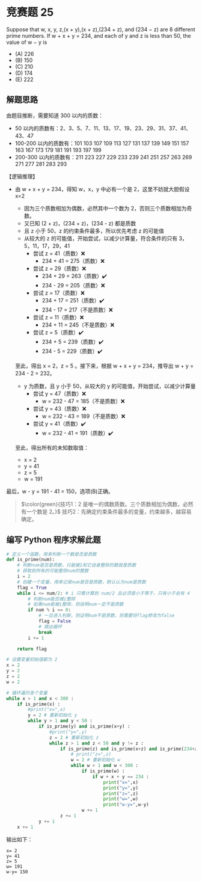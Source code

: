 # 竞赛题 25
Suppose that w, x, y, z,(x + y),(x + z),(234 + z), and (234 − z) are 8 different prime numbers. If w + x + y = 234, and each of y and z is less than 50, the value of w − y is
- (A) 226
- (B) 150
- (C) 210
- (D) 174
- (E) 222

## 解题思路
由题目推断，需要知道 300 以内的质数：
- 50 以内的质数有：2、3、5、7、11、13、17、19、23、29、31、37、41、43、47
- 100-200 以内的质数有：101 103 107 109 113 127 131 137 139 149 151 157 163 167 173 179 181 191 193 197 199
- 200-300 以内的质数有：211 223 227 229 233 239 241 251 257 263 269 271 277 281 283 293

【逻辑推理】
- 由 w + x + y = 234，得知 w，x，y 中必有一个是 2，这里不妨就大胆假设 x=2
  - 因为三个质数相加为偶数，必然其中一个数为 2，否则三个质数相加为奇数。
  - 又已知 (2 + z)，(234 + z)，(234 - z) 都是质数
  - 且 z 小于 50，z 的约束条件最多，所以优先考虑 z 的可能值
  - 从较大的 z 的可能值，开始尝试，以减少计算量，符合条件的只有 3，5，11，17，29，41
    - 尝试 z = 41（质数）❌
      - 234 + 41 = 275（质数）❌   
    - 尝试 z = 29（质数）❌
      - 234 + 29 = 263（质数）✔️
      - 234 - 29 = 205（质数）❌
    - 尝试 z = 17（质数）❌
      - 234 + 17 = 251（质数）✔️
      - 234 - 17 = 217（不是质数）❌
    - 尝试 z = 11（质数）❌
      - 234 + 11 = 245（不是质数）❌
    - 尝试 z = 5（质数）✔️
      - 234 + 5 = 239（质数）✔️
      - 234 - 5 = 229（质数）✔️
  
  至此，得出 x = 2，z = 5 。接下来，根据 w + x + y = 234，推导出 w + y = 234 - 2 = 232。
  - y 为质数，且 y 小于 50，从较大的 y 的可能值，开始尝试，以减少计算量
    - 尝试 y = 47（质数）❌
      - w = 232 - 47 = 185（不是质数）❌
    - 尝试 y = 43（质数）❌
      - w = 232 - 43 = 189（不是质数）❌
    - 尝试 y = 41（质数）✔️
      - w = 232 - 41 = 191（质数）✔️

  至此，得出所有的未知数取值：
  - x = 2
  - y = 41
  - z = 5
  - w = 191

最后，w - y = 191 - 41 = 150，选项(B)正确。
>$\color{green}{技巧1：2 是唯一的偶数质数。三个质数相加为偶数，必然有一个数是 2。}$
>技巧2：先确定约束条件最多的变量，约束越多，越容易确定。

## 编写 Python 程序求解此题
```python
# 定义一个函数，用来判断一个数是否是质数
def is_prime(num):
    # 判断num是否是质数，只能被1和它自身整除的数就是质数
    # 获取到所有的可能整除num的整数
    i = 2
    # 创建一个变量，用来记录num是否是质数，默认认为num是质数
    flag = True
    while i <= num/2: # i 只需计算到 num/2 且必须是小于等于，只有小于会有 4 
        # 判断num能否被i整除
        # 如果num能被i整除，则说明num一定不是质数
        if num % i == 0:
            # 一旦进入判断，则证明num不是质数，则需要将flag修改为false
            flag = False
            # 跳出循环
            break
        i += 1

    return flag

# 设置变量初始值都为 2
x = 2
y = 2
z = 2
w = 2

# 循环遍历各个变量
while x > 1 and x < 300 :
    if is_prime(x) :
        #print("x=",x)
        y = 2 # 重新初始化 y
        while y > 1 and y < 50 :
            if is_prime(y) and is_prime(x+y) :
                #print("y=",y)
                z = 2 # 重新初始化 z
                while z > 1 and z < 50 and y != z :
                    if is_prime(z) and is_prime(x+z) and is_prime(234+z) and is_prime(234-z) :
                        # print("z=",z)
                        w = 2 # 重新初始化 w
                        while w > 1 and w < 300 :
                            if is_prime(w) :                  
                                if w + x + y == 234 :
                                    print("x=",x)
                                    print("y=",y)
                                    print("z=",z)
                                    print("w=",w)
                                    print("w-y=",w-y)                                    
                            w += 1
                    z += 1
            y += 1
    x += 1
```
输出如下：
```console
x= 2
y= 41
z= 5
w= 191
w-y= 150
```
